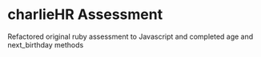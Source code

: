 # charlieHR Assessment

Refactored original ruby assessment to Javascript and completed age and next_birthday methods
